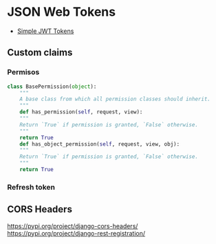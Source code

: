 # JSON Web Tokens

- [Simple JWT Tokens](https://django-rest-framework-simplejwt.readthedocs.io/en/latest/getting_started.html)

## Custom claims

### Permisos

```py
class BasePermission(object):
    """
    A base class from which all permission classes should inherit.
    """
    def has_permission(self, request, view):
    """
    Return `True` if permission is granted, `False` otherwise.
    """
    return True
    def has_object_permission(self, request, view, obj):
    """
    Return `True` if permission is granted, `False` otherwise.
    """
    return True
```

### Refresh token

## CORS Headers

https://pypi.org/project/django-cors-headers/
https://pypi.org/project/django-rest-registration/
